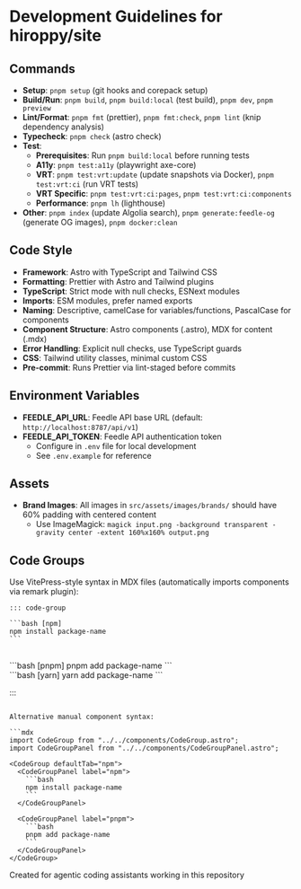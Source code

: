 # Development Guidelines for hiroppy/site

## Commands

- **Setup**: `pnpm setup` (git hooks and corepack setup)
- **Build/Run**: `pnpm build`, `pnpm build:local` (test build), `pnpm dev`, `pnpm preview`
- **Lint/Format**: `pnpm fmt` (prettier), `pnpm fmt:check`, `pnpm lint` (knip dependency analysis)
- **Typecheck**: `pnpm check` (astro check)
- **Test**:
  - **Prerequisites**: Run `pnpm build:local` before running tests
  - **A11y**: `pnpm test:a11y` (playwright axe-core)
  - **VRT**: `pnpm test:vrt:update` (update snapshots via Docker), `pnpm test:vrt:ci` (run VRT tests)
  - **VRT Specific**: `pnpm test:vrt:ci:pages`, `pnpm test:vrt:ci:components`
  - **Performance**: `pnpm lh` (lighthouse)
- **Other**: `pnpm index` (update Algolia search), `pnpm generate:feedle-og` (generate OG images), `pnpm docker:clean`

## Code Style

- **Framework**: Astro with TypeScript and Tailwind CSS
- **Formatting**: Prettier with Astro and Tailwind plugins
- **TypeScript**: Strict mode with null checks, ESNext modules
- **Imports**: ESM modules, prefer named exports
- **Naming**: Descriptive, camelCase for variables/functions, PascalCase for components
- **Component Structure**: Astro components (.astro), MDX for content (.mdx)
- **Error Handling**: Explicit null checks, use TypeScript guards
- **CSS**: Tailwind utility classes, minimal custom CSS
- **Pre-commit**: Runs Prettier via lint-staged before commits

## Environment Variables

- **FEEDLE_API_URL**: Feedle API base URL (default: `http://localhost:8787/api/v1`)
- **FEEDLE_API_TOKEN**: Feedle API authentication token
  - Configure in `.env` file for local development
  - See `.env.example` for reference

## Assets

- **Brand Images**: All images in `src/assets/images/brands/` should have 60% padding with centered content
  - Use ImageMagick: `magick input.png -background transparent -gravity center -extent 160%x160% output.png`

## Code Groups

Use VitePress-style syntax in MDX files (automatically imports components via remark plugin):

````mdx
::: code-group

```bash [npm]
npm install package-name
```
````

<br />
```bash [pnpm]
pnpm add package-name
```
<br />
```bash [yarn]
yarn add package-name
```

:::

````

Alternative manual component syntax:

```mdx
import CodeGroup from "../../components/CodeGroup.astro";
import CodeGroupPanel from "../../components/CodeGroupPanel.astro";

<CodeGroup defaultTab="npm">
  <CodeGroupPanel label="npm">
    ```bash
    npm install package-name
    ```
  </CodeGroupPanel>

  <CodeGroupPanel label="pnpm">
    ```bash
    pnpm add package-name
    ```
  </CodeGroupPanel>
</CodeGroup>
````

Created for agentic coding assistants working in this repository
